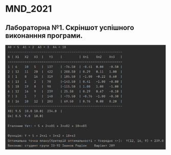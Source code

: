 # MND_2021
## Лабораторна №1. Скріншот успішного виконанння програми.
![alt text](screenshots/lab1.PNG "Скріншот успішного виконанння програми")​
